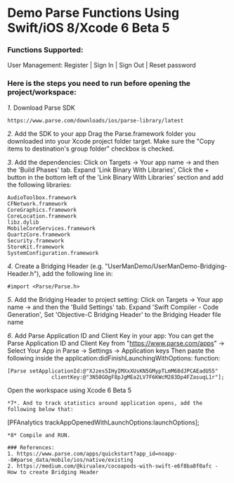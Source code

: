 Demo Parse Functions Using Swift/iOS 8/Xcode 6 Beta 5
======

### Functions Supported:
User Management: Register | Sign In | Sign Out | Reset password


### Here is the steps you need to run before opening the project/workspace:
*1*. Download Parse SDK
```
https://www.parse.com/downloads/ios/parse-library/latest
```
*2*. Add the SDK to your app
Drag the Parse.framework folder you downloaded into your Xcode project folder target.
Make sure the "Copy items to destination's group folder" checkbox is checked.

*3*. Add the dependencies:
Click on Targets → Your app name → and then the 'Build Phases' tab.
Expand 'Link Binary With Libraries', Click the + button in the bottom left of the 'Link Binary With Libraries' section and add the following libraries:
```
AudioToolbox.framework
CFNetwork.framework
CoreGraphics.framework
CoreLocation.framework
libz.dylib
MobileCoreServices.framework
QuartzCore.framework
Security.framework
StoreKit.framework
SystemConfiguration.framework
```
*4*. Create a Bridging Header (e.g. "UserManDemo/UserManDemo-Bridging-Header.h"), add the following line in:
```
#import <Parse/Parse.h>
```

*5*. Add the Bridging Header to project setting:
Click on Targets → Your app name → and then the 'Build Settings' tab.
Expand 'Swift Compiler - Code Generation', Set 'Objective-C Bridging Header' to the Bridging Header file name

*6*. Add Parse Application ID and Client Key in your app:
You can get the Parse Application ID and Client Key from "https://www.parse.com/apps" -> Select Your App in Parse -> Settings -> Application keys
Then paste the following inside the application:didFinishLaunchingWithOptions: function:
```
[Parse setApplicationId:@"XJzes5IHyIMXxXUsKN5GMypTLmM68dJPCAEadU55"
              clientKey:@"3N50GOgF8pJgMEa2LV7F6KWcM283Dp4FZasuqL1r"];
```

Open the workspace using Xcode 6 Beta 5
```
*7*. And to track statistics around application opens, add the following below that:
```
[PFAnalytics trackAppOpenedWithLaunchOptions:launchOptions];
```
*8* Compile and RUN.

### References:
1. https://www.parse.com/apps/quickstart?app_id=noapp--8#parse_data/mobile/ios/native/existing
2. https://medium.com/@kirualex/cocoapods-with-swift-e6f8ba8f0afc - How to create Bridging Header
